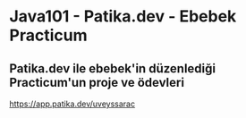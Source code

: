 # Java101 - Patika.dev - Ebebek Practicum

## Patika.dev ile ebebek'in düzenlediği Practicum'un proje ve ödevleri

https://app.patika.dev/uveyssarac

